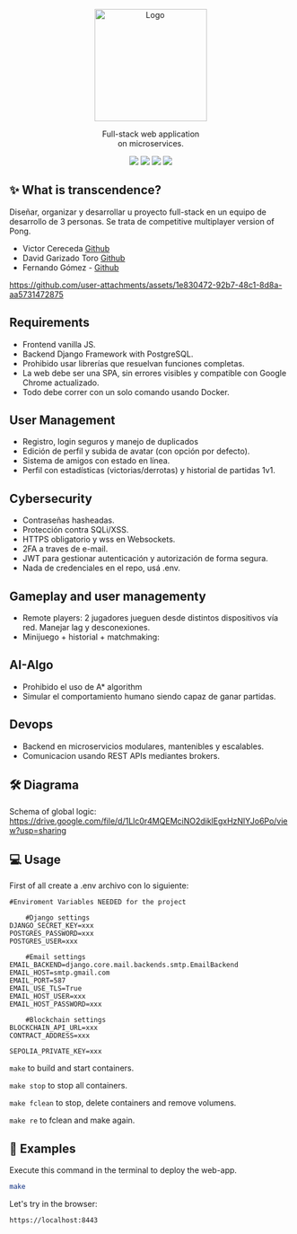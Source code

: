 <p align="center">
  <a>
    <img src="https://upload.wikimedia.org/wikipedia/commons/thumb/8/8d/42_Logo.svg/1200px-42_Logo.svg.png" alt="Logo" width="200" height="200">
  </a>

  <p align="center">
     Full-stack web application<br>
    on microservices.
    <br />
	</p>
</p>

<p align="center">
  <img src="https://img.shields.io/badge/Makefile-8A2BE2">
  <img src="https://img.shields.io/badge/C-4682B4">
  <img src="https://img.shields.io/badge/Shell-2E8B57">
  <img src="https://img.shields.io/badge/Gcc-00FF00">
  
</p>

## &#x2728; What is transcendence?
Diseñar, organizar y desarrollar u  proyecto full-stack en un equipo de desarrollo de 3 personas. Se trata de competitive multiplayer version of Pong.
- Victor Cereceda [Github](https://github.com/vcereced)
- David Garizado Toro [Github](https://github.com/garydd1)
- Fernando Gómez - [Github](https://github.com/fer5899)

https://github.com/user-attachments/assets/1e830472-92b7-48c1-8d8a-aa5731472875

## Requirements
- Frontend vanilla JS.
- Backend Django Framework with PostgreSQL.
- Prohibido usar librerías que resuelvan funciones completas.
- La web debe ser una SPA, sin errores visibles y compatible con Google Chrome actualizado.
- Todo debe correr con un solo comando usando Docker.

## User Management
- Registro, login seguros y manejo de duplicados 
- Edición de perfil y subida de avatar (con opción por defecto).
- Sistema de amigos con estado en línea.
- Perfil con estadísticas (victorias/derrotas) y historial de partidas 1v1.

## Cybersecurity
- Contraseñas hasheadas.
- Protección contra SQLi/XSS.
- HTTPS obligatorio y wss en Websockets.
- 2FA a traves de e-mail.
- JWT para gestionar autenticación y autorización de forma segura.
- Nada de credenciales en el repo, usá .env.

## Gameplay and user managementy
- Remote players: 2 jugadores jueguen desde distintos dispositivos vía red. Manejar lag y desconexiones.
- Minijuego + historial + matchmaking:

## AI-Algo
- Prohibido el uso de A* algorithm
- Simular el comportamiento humano siendo capaz de ganar partidas.

## Devops
- Backend en microservicios modulares, mantenibles y escalables.
- Comunicacion usando REST APIs mediantes brokers.

## &#x1F6E0; Diagrama

Schema of global logic:
https://drive.google.com/file/d/1Llc0r4MQEMciNO2diklEgxHzNlYJo6Po/view?usp=sharing

## &#x1F4BB; Usage

First of all create a .env archivo con lo siguiente:
```
#Enviroment Variables NEEDED for the project

    #Django settings
DJANGO_SECRET_KEY=xxx
POSTGRES_PASSWORD=xxx
POSTGRES_USER=xxx

    #Email settings
EMAIL_BACKEND=django.core.mail.backends.smtp.EmailBackend
EMAIL_HOST=smtp.gmail.com
EMAIL_PORT=587
EMAIL_USE_TLS=True
EMAIL_HOST_USER=xxx
EMAIL_HOST_PASSWORD=xxx

    #Blockchain settings
BLOCKCHAIN_API_URL=xxx
CONTRACT_ADDRESS=xxx

SEPOLIA_PRIVATE_KEY=xxx
```

`make` to build and start containers.

`make stop` to stop all containers.

`make fclean` to stop, delete containers and remove volumens.

`make re` to fclean and make again.

## &#x1F4D6; Examples

Execute this command in the terminal to deploy the web-app.

```bash
make
```

Let's try in the browser:

`https://localhost:8443`


